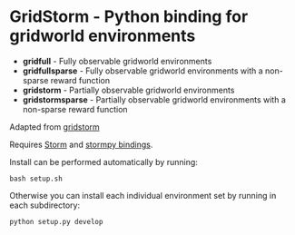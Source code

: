 GridStorm - Python binding for gridworld environments
===================================

* **gridfull** - Fully observable gridworld environments
* **gridfullsparse** - Fully observable gridworld environments with a non-sparse reward function
* **gridstorm** - Partially observable gridworld environments
* **gridstormsparse** - Partially observable gridworld environments with a non-sparse reward function


Adapted from [gridstorm](https://github.com/sjunges/gridworld-by-storm)

Requires [Storm](https://www.stormchecker.org/) and [stormpy bindings](https://github.com/sjunges/stormpy).

Install can be performed automatically by running:
```
bash setup.sh
```

Otherwise you can install each individual environment set by running in each subdirectory:

```
python setup.py develop
```
